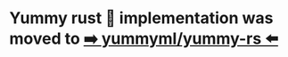 # Yummy rust 🦀 implementation was moved to [➡️ yummyml/yummy-rs ⬅️](https://github.com/yummyml/yummy-rs)
